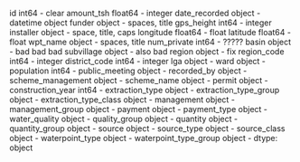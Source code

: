 id                         int64 - clear
amount_tsh               float64 - integer
date_recorded             object - datetime object 
funder                    object - spaces, title
gps_height                 int64 - integer
installer                 object - space, title, caps 
longitude                float64 - float
latitude                 float64 - float
wpt_name                  object - spaces, title
num_private                int64 - ?????
basin                     object - bad bad bad
subvillage                object - also bad
region                    object - fix
region_code                int64 - integer
district_code              int64 - integer
lga                       object - 
ward                      object - 
population                 int64 - 
public_meeting            object - 
recorded_by               object - 
scheme_management         object - 
scheme_name               object - 
permit                    object - 
construction_year          int64 - 
extraction_type           object - 
extraction_type_group     object - 
extraction_type_class     object - 
management                object - 
management_group          object - 
payment                   object - 
payment_type              object - 
water_quality             object - 
quality_group             object - 
quantity                  object - 
quantity_group            object - 
source                    object - 
source_type               object - 
source_class              object - 
waterpoint_type           object - 
waterpoint_type_group     object - 
dtype: object
